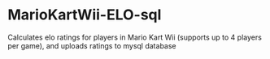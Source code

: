 # MarioKartWii-ELO-sql
Calculates elo ratings for players in Mario Kart Wii (supports up to 4 players per game), and uploads ratings to mysql database
